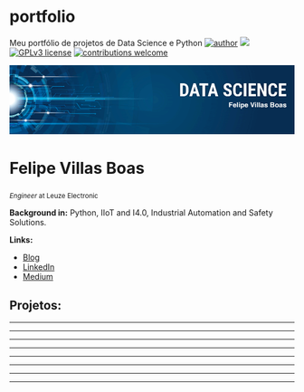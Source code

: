 # portfolio
Meu portfólio de projetos de Data Science e Python
[![author](https://img.shields.io/badge/author-fvillasb-red.svg)](https://www.linkedin.com/in/felipevillasboas) [![](https://img.shields.io/badge/python-3.7+-blue.svg)](https://www.python.org/downloads/release/python-365/) [![GPLv3 license](https://img.shields.io/badge/License-GPLv3-blue.svg)](http://perso.crans.org/besson/LICENSE.html) [![contributions welcome](https://img.shields.io/badge/contributions-welcome-brightgreen.svg?style=flat)](https://github.com/fvillasb/portfolio/issues)

<p align="center">
  <img src="banner.png" >
</p>

# Felipe Villas Boas
<sub>*Engineer* at Leuze Electronic</sub>



**Background in:** Python, IIoT and I4.0, Industrial Automation and Safety Solutions.

**Links:**
* [Blog]()
* [LinkedIn](https://www.linkedin.com/in/felipevillasboas)
* [Medium](https://www.medium.com)


## Projetos:

* **** 
* **** 
* **** 
* **** 
* **** 
* **** 
* **** 

---




